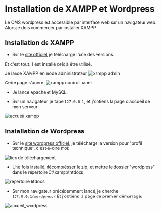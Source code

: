 # Installation de XAMPP et Wordpress

Le CMS wordpress est accessible par interface web sur un navigateur web. Alors je dois commencer par installer XAMPP

## Installation de XAMPP

* Sur le [site officiel](https://www.apachefriends.org/fr/download.html), je télécharge l'une des versions.

Et c'est tout, il est installé prêt à être utilisé.

Je lance XAMPP en mode administrateur
![xampp admin](https://raw.githubusercontent.com/1Tyron140/doc/main/images/zootickoon/xampp_admin.PNG)

Cette page s'ouvre: 
![xampp control panel](https://raw.githubusercontent.com/1Tyron140/doc/main/images/zootickoon/control_panel.PNG) 
* Je lance Apache et MySQL.

* Sur un navigateur, je tape `127.0.0.1`, et j'obtiens la page d'accueil de mon serveur:

![accueil xampp](https://raw.githubusercontent.com/1Tyron140/doc/main/images/zootickoon/accueil_xampp.PNG)




## Installation de Wordpress

* Sur le [site wordpress officiel](https://fr.wordpress.org/download/), je télécharge la version pour "profil technique", c'est-à-dire moi:

![lien de téléchargement](https://raw.githubusercontent.com/1Tyron140/doc/main/images/zootickoon/installer_soi_meme.PNG)

* Une fois installé, décomprésser le zip, et mettre le dossier "wordpress" dans le répertoire C:\xampp\htdocs

![répertoire htdocs](https://raw.githubusercontent.com/1Tyron140/doc/main/images/zootickoon/htdocs_xampp.PNG)

* Sur mon navigateur précédemment lancé, je cherche `127.0.0.1/wordpress/`
Et j'obtiens la page de premier démarrage:

![accueil_wordpress](https://raw.githubusercontent.com/1Tyron140/doc/main/images/zootickoon/setup_wordpress.PNG)